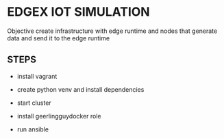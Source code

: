 # EDGEX IOT SIMULATION

Objective create infrastructure with edge runtime  and nodes that generate data and send it to the edge runtime

## STEPS

- install vagrant

- create python venv and install dependencies

- start cluster

- install geerlingguydocker role

- run ansible

